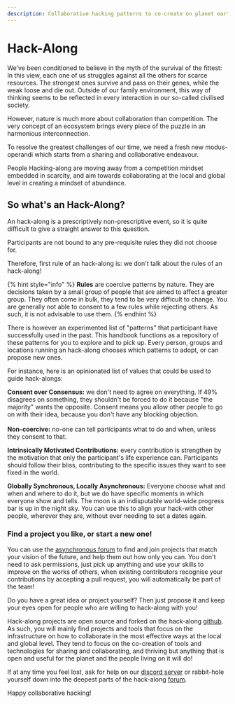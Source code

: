 ```yaml
---
description: Collaborative hacking patterns to co-create on planet earth
---
```


# Hack-Along

We’ve been conditioned to believe in the myth of the survival of the fittest: In this view, each one of us struggles against all the others for scarce resources. The strongest ones survive and pass on their  genes, while the weak loose and die out. Outside of our family environment, this way of thinking seems to be reflected in every interaction in our so-called civilised society.

However, nature is much more about collaboration than competition. The very concept of an ecosystem brings every piece of the puzzle in an harmonious interconnection.

To resolve the greatest challenges of our time, we need a fresh new modus-operandi which starts from a sharing and collaborative endeavour.

People Hacking-along are moving away from a competition mindset embedded in scarcity, and aim towards collaborating at the local and global level in creating a mindset of abundance.

## So what's an Hack-Along?

An hack-along is a prescriptively non-prescriptive event, so it is quite difficult to give a straight answer to this question.&#x20;

Participants are not bound to any pre-requisite rules they did not choose for.

Therefore, first rule of an hack-along is: we don't talk about the rules of an hack-along!

{% hint style="info" %}
**Rules** are coercive patterns by nature. They are decisions taken by a small group of people that are aimed to affect a greater group. They often come in bulk, they tend to be very difficult to change. You are generally not able to consent to a few rules while rejecting others. As such, it is not advisable to use them.
{% endhint %}

There is however  an experimented list of "patterns" that participant have successfully used in the past. This handbook functions as a repository of these patterns for you to explore and to pick up. Every person, groups and locations running an hack-along chooses which patterns to adopt, or can propose new ones.

For instance, here is an opinionated list of values that could be used to guide hack-alongs:

**Consent over Consensus:** we don't need to agree on everything. If 49% disagrees on something, they shouldn't be forced to do it because "the majority" wants the opposite. Consent means you allow other people to go on with their idea, because you don't have any blocking objection.\
\
**Non-coercive:** no-one can tell participants what to do and when, unless they consent to that.

**Intrinsically Motivated Contributions:**  every contribution is strengthen by the motivation that only the participant's life experience can. Participants should follow their bliss, contributing to the specific issues they want to see fixed in the world.

**Globally Synchronous, Locally Asynchronous:** Everyone choose what and when and where to do it, but we do have specific moments in which everyone show and tells. The moon is an indisputable world-wide progress bar is up in the night sky. You can use this to align your hack-with other people, wherever they are, without ever needing to set a dates again.

### Find a project you like, or start a new one!

You can use the [asynchronous forum](https://async.hackalong.io/) to find and join projects that match your vision of the future, and help them out how only you can. You don't need to ask permissions, just pick up anything and use your skills to improve on the works of others, when existing contributors recognise your contributions by accepting a pull request, you will automatically be part of the team!

Do you have a great idea or project yourself? Then just propose it and keep your eyes open for people who are willing to hack-along with you!

Hack-along projects are open source and forked on the hack-along [github](https://github.com/hack-along). As such, you will mainly find projects and tools that focus on the infrastructure on how to collaborate in the most effective ways at the local and global level. They tend to focus on the co-creation of tools and technologies for sharing and collaborating, and thriving but anything that is open and useful for the planet and the people living on it will do!

If at any time you feel lost, ask for help on our [discord server](https://discord.gg/zucJ4ssXtd) or rabbit-hole yourself down into the deepest parts of the hack-along [forum](https://async.hackalong.io/).&#x20;

Happy collaborative hacking!
